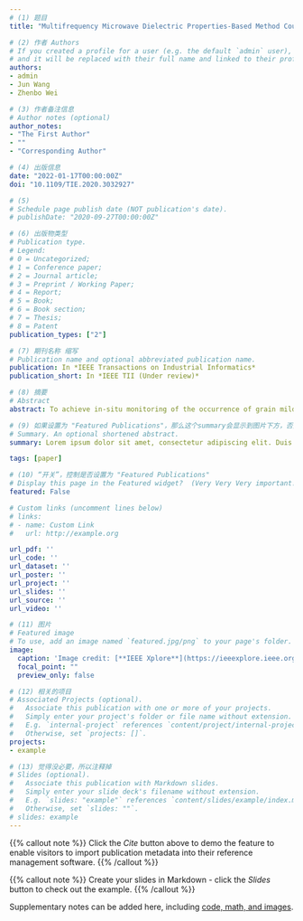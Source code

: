 ```yaml
---
# (1) 题目
title: "Multifrequency Microwave Dielectric Properties-Based Method Coupled with SPA-PLSDA Algorithm for Rapid Discrimination of Grain Mildew"

# (2) 作者 Authors
# If you created a profile for a user (e.g. the default `admin` user), write the username (folder name) here 
# and it will be replaced with their full name and linked to their profile.
authors:
- admin
- Jun Wang
- Zhenbo Wei

# (3) 作者备注信息
# Author notes (optional)
author_notes:
- "The First Author"
- ""
- "Corresponding Author"

# (4) 出版信息
date: "2022-01-17T00:00:00Z"
doi: "10.1109/TIE.2020.3032927"

# (5) 
# Schedule page publish date (NOT publication's date).
# publishDate: "2020-09-27T00:00:00Z"

# (6) 出版物类型
# Publication type.
# Legend: 
# 0 = Uncategorized; 
# 1 = Conference paper; 
# 2 = Journal article;
# 3 = Preprint / Working Paper; 
# 4 = Report; 
# 5 = Book; 
# 6 = Book section;
# 7 = Thesis; 
# 8 = Patent
publication_types: ["2"]

# (7) 期刊名称 缩写
# Publication name and optional abbreviated publication name.
publication: In *IEEE Transactions on Industrial Informatics*
publication_short: In *IEEE TII (Under review)*

# (8) 摘要
# Abstract
abstract: To achieve in-situ monitoring of the occurrence of grain mildew and ensure food safety, this study took paddy grains as the object and carried out the discrimination of paddy mildew based on microwave dielectric properties. The multi-frequency swept measurement technique was used to acquire the dielectric constant (DC) and dielectric loss factor (DLF) spectra (2.00–10.00 GHz) of healthy samples and samples with different moldy paddy content. To choose the most effective frequencies, 20 frequency subsets (DC subset 1~10, DLF subset 1~10) were generated by an algorithm coupled with the successive projections algorithm and partial least-squares discriminant analysis. Afterward, four key frequencies were determined from the 100 pairwise combinations of the two types of frequency subsets by exhaustive method. Dielectric properties at key frequencies and sample thickness were used as the input variables to establish the discriminating model for paddy mildew. The established microwave dielectric properties-based model achieved 100% accuracy in distinguishing healthy and moldy samples, showing perfect discriminant validity. Moreover, the discriminating model misclassified only 4.4% of samples with low moldy paddy content (≤ 30%), showing acceptable discriminant sensitivity. The results of this study should encourage future research on dielectric-based mildew detection in food processing and agriculture-related industries.

# (9) 如果设置为 "Featured Publications"，那么这个summary会显示到图片下方，否则就不会显示出来！
# Summary. An optional shortened abstract.
summary: Lorem ipsum dolor sit amet, consectetur adipiscing elit. Duis posuere tellus ac convallis placerat. Proin tincidunt magna sed ex sollicitudin condimentum.

tags: [paper]

# (10) “开关”，控制是否设置为 "Featured Publications"
# Display this page in the Featured widget?  (Very Very Very important!!!)
featured: False

# Custom links (uncomment lines below)
# links:
# - name: Custom Link
#   url: http://example.org

url_pdf: ''
url_code: ''
url_dataset: ''
url_poster: ''
url_project: ''
url_slides: ''
url_source: ''
url_video: ''

# (11) 图片
# Featured image
# To use, add an image named `featured.jpg/png` to your page's folder. 
image:
  caption: 'Image credit: [**IEEE Xplore**](https://ieeexplore.ieee.org/Xplore/home.jsp)'
  focal_point: ""
  preview_only: false

# (12) 相关的项目
# Associated Projects (optional).
#   Associate this publication with one or more of your projects.
#   Simply enter your project's folder or file name without extension.
#   E.g. `internal-project` references `content/project/internal-project/index.md`.
#   Otherwise, set `projects: []`.
projects:
- example

# (13) 觉得没必要，所以注释掉
# Slides (optional).
#   Associate this publication with Markdown slides.
#   Simply enter your slide deck's filename without extension.
#   E.g. `slides: "example"` references `content/slides/example/index.md`.
#   Otherwise, set `slides: ""`.
# slides: example
---
```


{{% callout note %}}
Click the *Cite* button above to demo the feature to enable visitors to import publication metadata into their reference management software.
{{% /callout %}}

{{% callout note %}}
Create your slides in Markdown - click the *Slides* button to check out the example.
{{% /callout %}}

Supplementary notes can be added here, including [code, math, and images](https://wowchemy.com/docs/writing-markdown-latex/).



